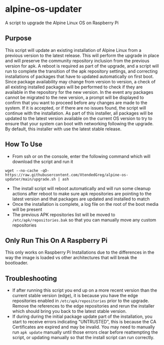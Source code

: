 # alpine-os-updater
A script to upgrade the Alpine Linux OS on Raspberry Pi

## Purpose
This script will update an existing installation of Alpine Linux from a previous version to the latest release.  This will perform the upgrade in place and will preserve the community repository inclusion from the previous version for apk.  A reboot is required as part of the upgrade, and a script will run to complete the transition of the apk repository settings, and correcting installations of packages that have to updated automatically on first boot.  Since package availability may change from version to version, a check of all existing installed packages will be performed to check if they are available in the repository for the new version.  In the event any packages cannot be migrated to the new version, a prompt will be displayed to confirm that you want to proceed before any changes are made to the system.  If it is accepted, or if there are no issues found, the script will continue with the installation.  As part of this installer, all packages will be updated to the latest version available on the current OS version to try to ensure that your system can boot with networking following the upgrade. By default, this installer with use the latest stable release.

## How To Use
 - From ssh or on the console, enter the following command which will download the script and run it
```
wget --no-cache -qO- https://raw.githubusercontent.com/XtendedGreg/alpine-os-updater/main/upgrade.sh | ash
```
 - The install script will reboot automatically and will run some cleanup actions after reboot to make sure apk repositories are pointing to the latest version and that packages are updated and installed to match
 - Once the installation is complete, a log file on the root of the boot media will be present
 - The previous APK repositories list will be moved to ```/etc/apk/repositories.bak``` so that you can manually move any custom repositories

## Only Run This On A Raspberry Pi
This only works on Raspberry Pi Installations due to the differences in the way the image is loaded vs other architectures that will break the bootloader.

## Troubleshooting
 - If after running this script you end up on a more recent version than the current stable version (edge), it is because you have the edge repositories enabled in ```/etc/apk/repositories``` prior to the upgrade.  Remove the references to the edge repositories and rerun the installer which should bring you back to the latest stable version.
 - If during during the initial package update part of the installation, you start to receive errors indicating "UNTRUSTED", this is because the CA Certificates are expired and may be invalid.  You may need to manually run ```apk update``` manually until those errors clear before reattempting the script, or updating manually so that the install script can run correctly.

